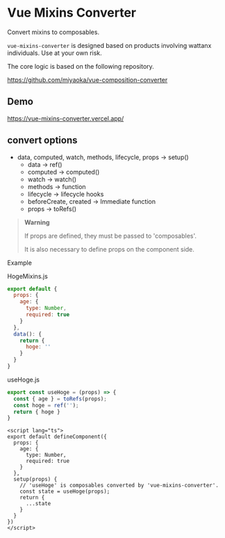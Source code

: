 # Vue Mixins Converter
Convert mixins to composables.

`vue-mixins-converter` is designed based on products involving wattanx individuals. Use at your own risk.

The core logic is based on the following repository.

https://github.com/miyaoka/vue-composition-converter

## Demo
https://vue-mixins-converter.vercel.app/

## convert options

- data, computed, watch, methods, lifecycle, props -> setup()
  - data -> ref()
  -  computed -> computed()
  - watch -> watch()
  - methods -> function
  - lifecycle -> lifecycle hooks
  - beforeCreate, created -> Immediate function
  - props -> toRefs()

> **Warning**
> 
> If props are defined, they must be passed to 'composables'.
>
> It is also necessary to define props on the component side.

Example

HogeMixins.js
```js
export default {
  props: {
    age: {
      type: Number,
      required: true
    }
  },
  data(): {
    return {
      hoge: ''
    }
  }
}
```

useHoge.js
```js
export const useHoge = (props) => {
  const { age } = toRefs(props);
  const hoge = ref('');
  return { hoge }
}
```

```vue
<script lang="ts">
export default defineComponent({
  props: {
    age: {
      type: Number,
      required: true
    }
  },
  setup(props) {
    // 'useHoge' is composables converted by 'vue-mixins-converter'.
    const state = useHoge(props);
    return {
      ...state
    }
  }
})
</script>
```